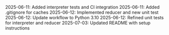 2025-06-11: Added interpreter tests and CI integration
2025-06-11: Added .gitignore for caches
2025-06-12: Implemented reducer and new unit test
2025-06-12: Update workflow to Python 3.10
2025-06-12: Refined unit tests for interpreter and reducer
2025-07-03: Updated README with setup instructions
